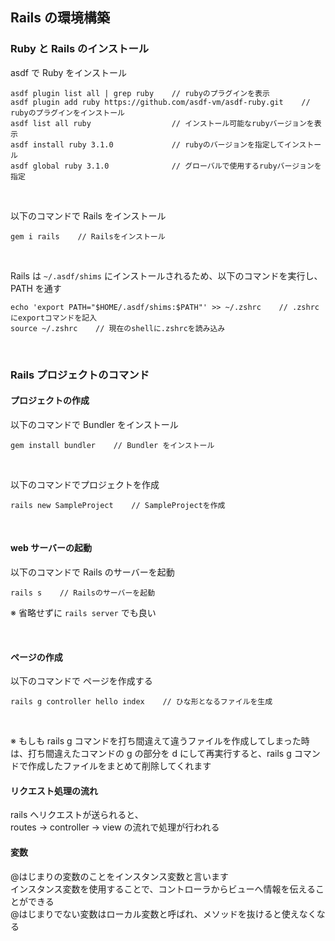 ## Rails の環境構築

### Ruby と Rails のインストール

asdf で Ruby をインストール

```shell
asdf plugin list all | grep ruby    // rubyのプラグインを表示
asdf plugin add ruby https://github.com/asdf-vm/asdf-ruby.git    // rubyのプラグインをインストール
asdf list all ruby                  // インストール可能なrubyバージョンを表示
asdf install ruby 3.1.0             // rubyのバージョンを指定してインストール
asdf global ruby 3.1.0              // グローバルで使用するrubyバージョンを指定
```

<br>

以下のコマンドで Rails をインストール

```shell
gem i rails    // Railsをインストール
```

<br>

Rails は `~/.asdf/shims` にインストールされるため、以下のコマンドを実行し、PATH を通す

```shell
echo 'export PATH="$HOME/.asdf/shims:$PATH"' >> ~/.zshrc    // .zshrcにexportコマンドを記入
source ~/.zshrc    // 現在のshellに.zshrcを読み込み
```

<br>

### Rails プロジェクトのコマンド

#### プロジェクトの作成

以下のコマンドで Bundler をインストール

```shell
gem install bundler    // Bundler をインストール
```

<br>

以下のコマンドでプロジェクトを作成

```shell
rails new SampleProject    // SampleProjectを作成
```

<br>

#### web サーバーの起動

以下のコマンドで Rails のサーバーを起動

```shell
rails s    // Railsのサーバーを起動
```

※ 省略せずに `rails server` でも良い<br>

<br>

#### ページの作成

以下のコマンドで ページを作成する

```shell
rails g controller hello index    // ひな形となるファイルを生成
```

<br>

※ もしも rails g コマンドを打ち間違えて違うファイルを作成してしまった時は、打ち間違えたコマンドの g の部分を d にして再実行すると、rails g コマンドで作成したファイルをまとめて削除してくれます

#### リクエスト処理の流れ

rails へリクエストが送られると、<br>
routes -> controller -> view の流れで処理が行われる<br>

#### 変数

@はじまりの変数のことをインスタンス変数と言います<br>
インスタンス変数を使用することで、コントローラからビューへ情報を伝えることができる<br>
@はじまりでない変数はローカル変数と呼ばれ、メソッドを抜けると使えなくなる<br>
